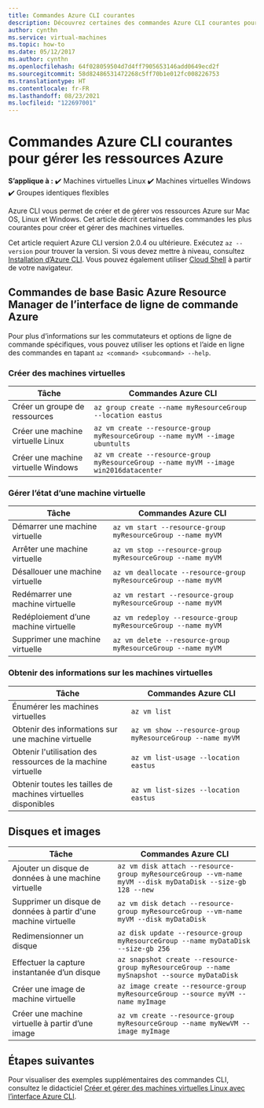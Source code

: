 ```yaml
---
title: Commandes Azure CLI courantes
description: Découvrez certaines des commandes Azure CLI courantes pour commencer à gérer vos machines virtuelles en mode Azure Resource Manager
author: cynthn
ms.service: virtual-machines
ms.topic: how-to
ms.date: 05/12/2017
ms.author: cynthn
ms.openlocfilehash: 64f028059504d7d4ff7905653146add0649ecd2f
ms.sourcegitcommit: 58d82486531472268c5ff70b1e012fc008226753
ms.translationtype: HT
ms.contentlocale: fr-FR
ms.lasthandoff: 08/23/2021
ms.locfileid: "122697001"
---
```

# <a name="common-azure-cli-commands-for-managing-azure-resources"></a>Commandes Azure CLI courantes pour gérer les ressources Azure

**S’applique à :** :heavy_check_mark: Machines virtuelles Linux :heavy_check_mark: Machines virtuelles Windows :heavy_check_mark: Groupes identiques flexibles 

Azure CLI vous permet de créer et de gérer vos ressources Azure sur Mac OS, Linux et Windows. Cet article décrit certaines des commandes les plus courantes pour créer et gérer des machines virtuelles.

Cet article requiert Azure CLI version 2.0.4 ou ultérieure. Exécutez `az --version` pour trouver la version. Si vous devez mettre à niveau, consultez [Installation d’Azure CLI](/cli/azure/install-azure-cli). Vous pouvez également utiliser [Cloud Shell](../../cloud-shell/quickstart.md) à partir de votre navigateur.

## <a name="basic-azure-resource-manager-commands-in-azure-cli"></a>Commandes de base Basic Azure Resource Manager de l’interface de ligne de commande Azure
Pour plus d’informations sur les commutateurs et options de ligne de commande spécifiques, vous pouvez utiliser les options et l’aide en ligne des commandes en tapant `az <command> <subcommand> --help`.

### <a name="create-vms"></a>Créer des machines virtuelles
| Tâche | Commandes Azure CLI |
| --- | --- |
| Créer un groupe de ressources | `az group create --name myResourceGroup --location eastus` |
| Créer une machine virtuelle Linux | `az vm create --resource-group myResourceGroup --name myVM --image ubuntults` |
| Créer une machine virtuelle Windows | `az vm create --resource-group myResourceGroup --name myVM --image win2016datacenter` |

### <a name="manage-vm-state"></a>Gérer l’état d’une machine virtuelle
| Tâche | Commandes Azure CLI |
| --- | --- |
| Démarrer une machine virtuelle | `az vm start --resource-group myResourceGroup --name myVM` |
| Arrêter une machine virtuelle | `az vm stop --resource-group myResourceGroup --name myVM` |
| Désallouer une machine virtuelle | `az vm deallocate --resource-group myResourceGroup --name myVM` |
| Redémarrer une machine virtuelle | `az vm restart --resource-group myResourceGroup --name myVM` |
| Redéploiement d’une machine virtuelle | `az vm redeploy --resource-group myResourceGroup --name myVM` |
| Supprimer une machine virtuelle | `az vm delete --resource-group myResourceGroup --name myVM` |

### <a name="get-vm-info"></a>Obtenir des informations sur les machines virtuelles
| Tâche | Commandes Azure CLI |
| --- | --- |
| Énumérer les machines virtuelles | `az vm list` |
| Obtenir des informations sur une machine virtuelle | `az vm show --resource-group myResourceGroup --name myVM` |
| Obtenir l'utilisation des ressources de la machine virtuelle | `az vm list-usage --location eastus` |
| Obtenir toutes les tailles de machines virtuelles disponibles | `az vm list-sizes --location eastus` |

## <a name="disks-and-images"></a>Disques et images
| Tâche | Commandes Azure CLI |
| --- | --- |
| Ajouter un disque de données à une machine virtuelle | `az vm disk attach --resource-group myResourceGroup --vm-name myVM --disk myDataDisk --size-gb 128 --new` |
| Supprimer un disque de données à partir d'une machine virtuelle | `az vm disk detach --resource-group myResourceGroup --vm-name myVM --disk myDataDisk` |
| Redimensionner un disque | `az disk update --resource-group myResourceGroup --name myDataDisk --size-gb 256` |
| Effectuer la capture instantanée d’un disque | `az snapshot create --resource-group myResourceGroup --name mySnapshot --source myDataDisk` |
| Créer une image de machine virtuelle | `az image create --resource-group myResourceGroup --source myVM --name myImage` |
| Créer une machine virtuelle à partir d’une image | `az vm create --resource-group myResourceGroup --name myNewVM --image myImage` |


## <a name="next-steps"></a>Étapes suivantes
Pour visualiser des exemples supplémentaires des commandes CLI, consultez le didacticiel [Créer et gérer des machines virtuelles Linux avec l’interface Azure CLI](tutorial-manage-vm.md).

